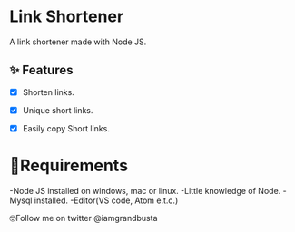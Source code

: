 # Link Shortener
A link shortener made with Node JS.


## ✨ Features
- [x] Shorten links.
- [x] Unique short links.
- [x] Easily copy Short links.



# 🔌Requirements
-Node JS installed on windows, mac or linux.
-Little knowledge of Node.
-Mysql installed.
-Editor(VS code, Atom e.t.c.)



🤓Follow me on twitter @iamgrandbusta
